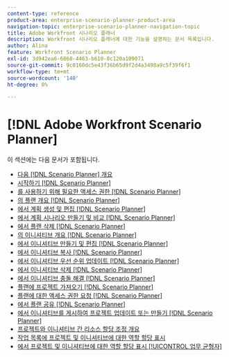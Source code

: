 ```yaml
---
content-type: reference
product-area: enterprise-scenario-planner-product-area
navigation-topic: enterprise-scenario-planner-navigation-topic
title: Adobe Workfront 시나리오 플래너
description: Workfront 시나리오 플래너에 대한 기능을 설명하는 문서 목록입니다.
author: Alina
feature: Workfront Scenario Planner
exl-id: 3d942ea6-6860-4463-b610-8c120a109071
source-git-commit: 9c0160dc5e43f36b65d9f2d4a3498a9c5f39f6f1
workflow-type: tm+mt
source-wordcount: '140'
ht-degree: 0%

---
```


# [!DNL Adobe Workfront Scenario Planner]

이 섹션에는 다음 문서가 포함됩니다.

* [다음 [!DNL Scenario Planner] 개요](../scenario-planner/scenario-planner-overview.md)
* [시작하기 [!DNL Scenario Planner]](../scenario-planner/get-started-with-scenario-planning.md)
* [를 사용하기 위해 필요한 액세스 권한 [!DNL Scenario Planner]](../scenario-planner/access-needed-to-use-sp.md)
* [의 플랜 개요 [!DNL Scenario Planner]](../scenario-planner/plans-overview.md)
* [에서 계획 생성 및 편집 [!DNL Scenario Planner]](../scenario-planner/create-and-edit-plans.md)
* [에서 계획 시나리오 만들기 및 비교 [!DNL Scenario Planner]](../scenario-planner/create-and-compare-scenarios-for-a-plan.md)
* [에서 플랜 삭제 [!DNL Scenario Planner]](../scenario-planner/delete-plans.md)
* [의 이니셔티브 개요 [!DNL Scenario Planner]](../scenario-planner/initiatives-overview.md)
* [에서 이니셔티브 만들기 및 편집 [!DNL Scenario Planner]](../scenario-planner/create-and-edit-initiatives.md)
* [에서 이니셔티브 복사 [!DNL Scenario Planner]](../scenario-planner/copy-initiatives.md)
* [에서 이니셔티브 우선 순위 업데이트 [!DNL Scenario Planner]](../scenario-planner/prioritize-initiatives.md)
* [에서 이니셔티브 삭제 [!DNL Scenario Planner]](../scenario-planner/delete-initiatives.md)
* [에서 이니셔티브 충돌 해결 [!DNL Scenario Planner]](../scenario-planner/resolve-conflicts-in-sp.md)
* [플랜에 프로젝트 가져오기 [!DNL Scenario Planner]](../scenario-planner/import-projects-to-plans.md)
* [플랜에 대한 액세스 권한 요청 [!DNL Scenario Planner]](../scenario-planner/request-access-to-plan.md)
* [에서 플랜 공유 [!DNL Scenario Planner]](../scenario-planner/share-a-plan.md)
* [에서 이니셔티브를 게시하여 프로젝트 업데이트 또는 만들기 [!DNL Scenario Planner]](../scenario-planner/publish-scenarios-update-projects.md)
* [프로젝트와 이니셔티브 간 리소스 할당 조정 개요](../scenario-planner/overview-reconcile-allocations-between-projects-initiatives.md)
* [작업 목록에 프로젝트 및 이니셔티브에 대한 역할 할당 표시](../scenario-planner/show-role-allocation-task-list-nwe.md)
* [에서 프로젝트 및 이니셔티브에 대한 역할 할당 표시 [!UICONTROL 업무 균형자]](../scenario-planner/show-role-allocation-workload-balancer.md)

 
